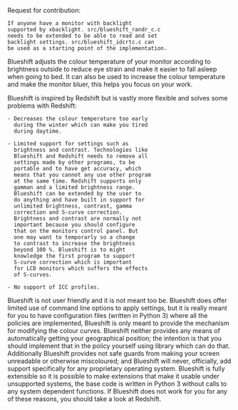 Request for contribution:

	If anyone have a monitor with backlight
	supported by xbacklight. src/blueshift_randr_c.c
	needs to be extended to be able to read and set
	backlight settings. src/blueshift_idcrtc.c can
	be used as a starting point of the implementation.



Blueshift adjusts the colour temperature of your
monitor according to brightness outside to reduce
eye strain and make it easier to fall asleep when
going to bed. It can also be used to increase the
colour temperature and make the monitor bluer,
this helps you focus on your work.

Blueshift is inspired by Redshift but is vastly
more flexible and solves some problems with Redshift:

    - Decreases the colour temperature too early
      during the winter which can make you tired
      during daytime.

    - Limited support for settings such as
      brightness and contrast. Technologies like
      Blueshift and Redshift needs to remove all
      settings made by other programs, to be
      portable and to have get accuracy, which
      means that you cannot any use other program
      at the same time. Redshift supports only
      gamman and a limited brightness range.
      Blueshift can be extended by the user to
      do anything and have built in support for
      unlimited brightness, contrast, gamma
      correction and S-curve correction.
      Brightness and contrast are normally not
      important because you should configure
      that on the monitors control panel. But
      one may want to temporarly so a change
      to contrast to increase the brightness
      beyond 100 %. Blueshift is to might
      knowledge the first program to support
      S-curve correction which is important
      for LCD monitors which suffers the effects
      of S-curves.

    - No support of ICC profiles.

Blueshift is not user friendly and it is not
meant too be. Blueshift does offer limited
use of command line options to apply settings,
but it is really meant for you to have configuration
files (written in Python 3) where all the policies
are implemented, Blueshift is only meant to provide
the mechanism for modifying the colour curves.
Blueshift neither provides any means of automatically
getting your geographical position; the intention is
that you should implement that in the policy yourself
using library which can do that. Additionally
Blueshift provides not safe guards from making your
screen unreadable or otherwise miscoloured; and
Blueshift will never, officially, add support
specifically for any proprietary operating system.
Blueshift is fully extensible so it is possible to
make extensions that make it usable under unsupported
systems, the base code is written in Python 3 without
calls to any system dependent functions.
If Blueshift does not work for you for any of these
reasons, you should take a look at Redshift.

